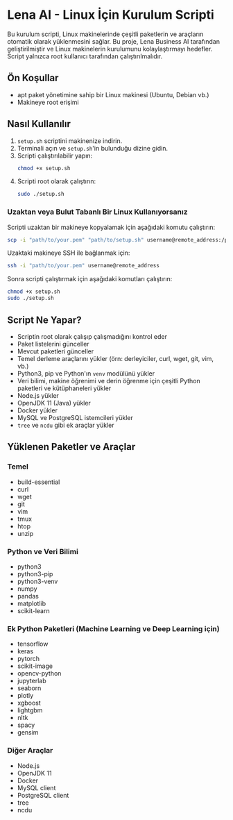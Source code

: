 # Lena  AI - Linux İçin Kurulum Scripti
Bu kurulum scripti, Linux makinelerinde çeşitli paketlerin ve araçların otomatik olarak yüklenmesini sağlar. Bu proje, Lena Business AI tarafından geliştirilmiştir ve Linux makinelerin kurulumunu kolaylaştırmayı hedefler. Script yalnızca root kullanıcı tarafından çalıştırılmalıdır.


## Ön Koşullar

- apt paket yönetimine sahip bir Linux makinesi (Ubuntu, Debian vb.)
- Makineye root erişimi

## Nasıl Kullanılır

1. `setup.sh` scriptini makinenize indirin. 
2. Terminali açın ve `setup.sh`'in bulunduğu dizine gidin.
3. Scripti çalıştırılabilir yapın:
   ```bash
   chmod +x setup.sh
   ```
4. Scripti root olarak çalıştırın:
   ```bash
   sudo ./setup.sh
   ```

### Uzaktan veya Bulut Tabanlı Bir Linux Kullanıyorsanız

Scripti uzaktan bir makineye kopyalamak için aşağıdaki komutu çalıştırın:

```bash
scp -i "path/to/your.pem" "path/to/setup.sh" username@remote_address:/path/to/remote/directory
```

Uzaktaki makineye SSH ile bağlanmak için:

```bash
ssh -i "path/to/your.pem" username@remote_address
```

Sonra scripti çalıştırmak için aşağıdaki komutları çalıştırın:

```bash
chmod +x setup.sh
sudo ./setup.sh
```

## Script Ne Yapar?

- Scriptin root olarak çalışıp çalışmadığını kontrol eder
- Paket listelerini günceller
- Mevcut paketleri günceller
- Temel derleme araçlarını yükler (örn: derleyiciler, curl, wget, git, vim, vb.)
- Python3, pip ve Python'ın `venv` modülünü yükler
- Veri bilimi, makine öğrenimi ve derin öğrenme için çeşitli Python paketleri ve kütüphaneleri yükler
- Node.js yükler
- OpenJDK 11 (Java) yükler
- Docker yükler
- MySQL ve PostgreSQL istemcileri yükler
- `tree` ve `ncdu` gibi ek araçlar yükler

## Yüklenen Paketler ve Araçlar

### Temel

- build-essential
- curl
- wget
- git
- vim
- tmux
- htop
- unzip

### Python ve Veri Bilimi

- python3
- python3-pip
- python3-venv
- numpy
- pandas
- matplotlib
- scikit-learn

### Ek Python Paketleri (Machine Learning ve Deep Learning için)

- tensorflow
- keras
- pytorch
- scikit-image
- opencv-python
- jupyterlab
- seaborn
- plotly
- xgboost
- lightgbm
- nltk
- spacy
- gensim

### Diğer Araçlar

- Node.js
- OpenJDK 11
- Docker
- MySQL client
- PostgreSQL client
- tree
- ncdu
